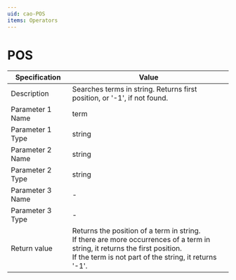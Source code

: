 ```yaml
---
uid: cao-POS
items: Operators
---
```


# POS 

| Specification         | Value                                                        |
| --------------------- | ------------------------------------------------------------ |
| Description           | Searches terms in string. Returns first position, or '-1', if not found.          |
| Parameter 1 Name      | term                                                         |
| Parameter 1 Type      | string                                    |
| Parameter 2 Name      | string                                                            |
| Parameter 2 Type      | string                                                            |
| Parameter 3 Name      | -                                                            |
| Parameter 3 Type      | -                                                            |
| Return value          | Returns the position of a term in string. <br> If there are more occurrences of a term in string, it returns the first position. <br> If the term is not part of the string, it returns '-1'. |
